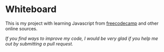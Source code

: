 # Whiteboard
 This is my project with learning Javascript from [freecodecamp](https://www.freecodecamp.org/learn/javascript-algorithms-and-data-structures#basic-javascript) and other online sources. 

 *If you find ways to improve my code, I would be very glad if you help me out by submitting a pull request.*